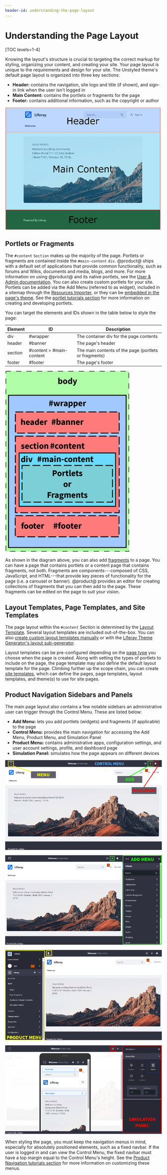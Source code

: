 ```yaml
---
header-id: understanding-the-page-layout
---
```


# Understanding the Page Layout

[TOC levels=1-4]

Knowing the layout's structure is crucial to targeting the correct markup for
styling, organizing your content, and creating your site. Your page layout is
unique to the requirements and design for your site. The Unstyled theme's
default page layout is organized into three key sections:

- **Header:** contains the navigation, site logo and title (if shown), and 
  sign-in link when the user isn't logged in
- **Main Content:** contains the portlets or fragments for the page
- **Footer:** contains additional information, such as the copyright or 
  author

![Figure 1: The page layout is broken into three key sections.](../../images/portal-layout-sections.png)

## Portlets or Fragments

The `#content` `Section` makes up the majority of the page. Portlets or 
fragments are contained inside the `#main-content` `div`. @product@ ships with
a default set of applications that provide common functionality, such as forums
and Wikis, documents and media, blogs, and more. For more information on using
@product@ and its native portlets, see the 
[User & Admin documentation](/docs/7-1/user). 
You can also create custom portlets for your site. Portlets can be added via the
Add Menu (referred to as widget), included in a sitemap through the 
[Resources Importer](/docs/7-1/tutorials/-/knowledge_base/t/importing-resources-with-a-theme),
or they can be 
[embedded in the page's theme](/docs/7-1/tutorials/-/knowledge_base/t/embedding-portlets-in-themes).
See the 
[portlet tutorials section](/docs/7-1/tutorials/-/knowledge_base/t/portlets) for more information
on creating and developing portlets. 

You can target the elements and IDs shown in the table below to style the page:

| Element | ID | Description |
| --- | --- | --- |
| div | #wrapper | The container div for the page contents | 
| header | #banner | The page's header |
| section | #content > #main-content | The main contents of the page (portlets or fragments) |
| footer | #footer | The page's footer |

![Figure 2: Each section of the page has elements and IDs that you can target for styling.](../../images/portal-layout-elements.png)

As shown in the diagram above, you can also add 
[fragments](/docs/7-1/user/-/knowledge_base/u/creating-fragments) 
to a page. You can have a page that contains portlets or a content page that
contains fragments, not both. Fragments are components---composed of CSS,
JavaScript, and HTML---that provide key pieces of functionality for the page
(i.e. a carousel or banner). @product@ provides an editor for creating
collections of fragments that you can then add to the page. These fragments can
be edited on the page to suit your vision. 

## Layout Templates, Page Templates, and Site Templates

The page layout within the `#content` Section is determined by the 
[Layout Template](/docs/7-1/tutorials/-/knowledge_base/t/layout-templates-intro). 
Several layout templates are included out-of-the-box. You can also 
[create custom layout templates manually](/docs/7-1/tutorials/-/knowledge_base/t/creating-layout-templates-manually) 
or with the 
[Liferay Theme Generator's layout sub-generator](/docs/7-1/tutorials/-/knowledge_base/t/creating-layout-templates-with-the-themes-generator).

Layout templates can be pre-configured depending on the 
[page type](/docs/7-1/user/-/knowledge_base/u/page-types-and-templates) 
you choose when the page is created. Along with setting the types of portlets to 
include on the page, the page template may also define the default layout 
template for the page. Climbing further up the scope chain, you can create 
[site templates](/docs/7-1/user/-/knowledge_base/u/building-sites-from-templates), 
which can define the pages, page templates, layout templates, and theme(s) to 
use for site pages.

## Product Navigation Sidebars and Panels

The main page layout also contains a few notable sidebars an administrative user
can trigger through the Control Menu. These are listed below:

- **Add Menu:** lets you add portlets (widgets) and fragments (if applicable) to 
  the page
- **Control Menu:** provides the main navigation for accessing the Add Menu, 
  Product Menu, and Simulation Panel
- **Product Menu:** contains administrative apps, configuration settings, and 
  user account settings, profile, and dashboard page
- **Simulation Panel:** simulates how the page appears on different devices

![Figure 3: Remember to account for the product navigation sidebars and panels when styling your site.](../../images/portal-layout-nav-control-menu.png)

![Figure 4: The Add Menu pushes the main contents to the left.](../../images/portal-layout-nav-add-menu.png)

![Figure 5: The Product Menu pushes the main contents to the right.](../../images/portal-layout-nav-product-menu.png)

![Figure 6: The Simulation Panel pushes the main contents to the left.](../../images/portal-layout-nav-simulation-panel.png)

When styling the page, you must keep the navigation menus in mind, especially 
for absolutely positioned elements, such as a fixed navbar. If the user is
logged in and can view the Control Menu, the fixed navbar must have a top margin
equal to the Control Menu's height. See the 
[Product Navigation tutorials section](/docs/7-1/tutorials/-/knowledge_base/t/product-navigation) 
for more information on customizing these menus.
